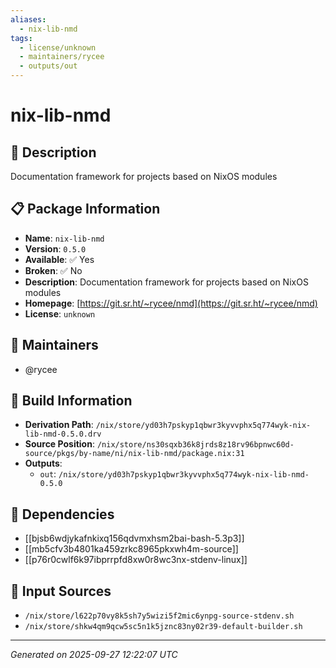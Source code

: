 ```yaml
---
aliases:
  - nix-lib-nmd
tags:
  - license/unknown
  - maintainers/rycee
  - outputs/out
---
```


# nix-lib-nmd

## 📝 Description

Documentation framework for projects based on NixOS modules

## 📋 Package Information

- **Name**: `nix-lib-nmd`
- **Version**: `0.5.0`
- **Available**: ✅ Yes
- **Broken**: ✅ No
- **Description**: Documentation framework for projects based on NixOS modules
- **Homepage**: [https://git.sr.ht/~rycee/nmd](https://git.sr.ht/~rycee/nmd)
- **License**: `unknown`
## 👥 Maintainers

- @rycee


## 🔧 Build Information

- **Derivation Path**: `/nix/store/yd03h7pskyp1qbwr3kyvvphx5q774wyk-nix-lib-nmd-0.5.0.drv`
- **Source Position**: `/nix/store/ns30sqxb36k8jrds8z18rv96bpnwc60d-source/pkgs/by-name/ni/nix-lib-nmd/package.nix:31`
- **Outputs**:
  - `out`:  `/nix/store/yd03h7pskyp1qbwr3kyvvphx5q774wyk-nix-lib-nmd-0.5.0`

## 🔗 Dependencies

- [[bjsb6wdjykafnkixq156qdvmxhsm2bai-bash-5.3p3]]
- [[mb5cfv3b4801ka459zrkc8965pkxwh4m-source]]
- [[p76r0cwlf6k97ibprrpfd8xw0r8wc3nx-stdenv-linux]]

## 📁 Input Sources

- `/nix/store/l622p70vy8k5sh7y5wizi5f2mic6ynpg-source-stdenv.sh`
- `/nix/store/shkw4qm9qcw5sc5n1k5jznc83ny02r39-default-builder.sh`

---
*Generated on 2025-09-27 12:22:07 UTC*

